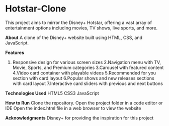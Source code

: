 # Hotstar-Clone
This project aims to mirror the Disney+ Hotstar, offering a vast array of entertainment options including movies, TV shows, live sports, and more.

**About**
A clone of the Disney+ website built using HTML, CSS, and JavaScript.

**Features**
1. Responsive design for various screen sizes
2.Navigation menu with TV, Movie, Sports, and Premium categories
3.Carousel with featured content
4.Video card container with playable videos
5.Recommended for you section with card layout
6.Popular shows and new releases sections with card layout
7.Interactive card sliders with previous and next buttons

**Technologies Used**
HTML5
CSS3
JavaScript 

**How to Run**
Clone the repository. 
Open the project folder in a code editor or IDE
Open the index.html file in a web browser to view the website

**Acknowledgments**
Disney+ for providing the inspiration for this project
